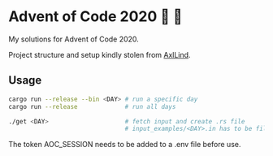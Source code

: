 # Advent of Code 2020 :christmas_tree: :crab:

My solutions for Advent of Code 2020.

Project structure and setup kindly stolen from [AxlLind](https://github.com/AxlLind).

## Usage

```sh
cargo run --release --bin <DAY> # run a specific day
cargo run --release             # run all days

./get <DAY>                     # fetch input and create .rs file
                                # input_examples/<DAY>.in has to be filled in manually
```

The token AOC_SESSION needs to be added to a .env file before use.
